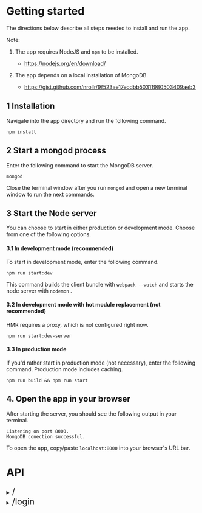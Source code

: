 # Getting started

The directions below describe all steps needed to install and run the app.

Note: 
  
1. The app requires NodeJS and `npm` to be installed.
    * https://nodejs.org/en/download/

2. The app depends on a local installation of MongoDB.
    * https://gist.github.com/nrollr/9f523ae17ecdbb50311980503409aeb3

## 1 Installation
Navigate into the app directory and run the following command.

```
npm install
```

## 2 Start a mongod process
Enter the following command to start the MongoDB server.

```
mongod
```

Close the terminal window after you run `mongod` and open a new terminal window to run the next commands.

## 3 Start the Node server
You can choose to start in either production or development mode. Choose from one of the following options.

#### 3.1 In development mode (recommended)
To start in development mode, enter the following command. 

`npm run start:dev`

This command builds the client bundle with `webpack --watch` and starts the node server with `nodemon` .
 
 #### 3.2 In development mode with hot module replacement (not recommended)
HMR requires a proxy, which is not configured right now. 

`npm run start:dev-server`

#### 3.3 In production mode
If you'd rather start in production mode (not necessary), enter the following command. Production mode includes caching.

`npm run build && npm run start`

## 4. Open the app in your browser
After starting the server, you should see the following output in your terminal.

```
Listening on port 8000.
MongoDB conection successful. 
```

To open the app, copy/paste `localhost:8000` into your browser's URL bar.


# API
<details closed>
<summary>
    <span style='font-size:1.6em'>/</span>
</summary>
&emsp;GET
</details>

<details closed>
<summary>
    <span style='font-size:1.6em'>/login</span>
</summary>
POST <br>
&emsp; <strong> Required: </strong> <br>
&emsp;&emsp; username=[String] <br>
&emsp;&emsp; password=[String] <br>
&emsp; <strong> Optional: </strong> <br>
&emsp;&emsp;
</details>